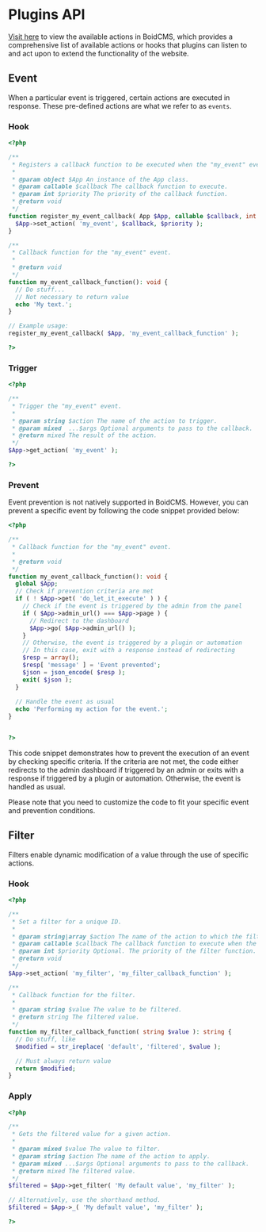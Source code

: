 # Plugins API

[Visit here](/developer/actions) to view the available actions in BoidCMS, which provides a comprehensive list of available actions or hooks that plugins can listen to and act upon to extend the functionality of the website.

## Event
When a particular event is triggered, certain actions are executed in response. These pre-defined actions are what we refer to as `events`.

### Hook
```php
<?php

/**
 * Registers a callback function to be executed when the "my_event" event is triggered.
 *
 * @param object $App An instance of the App class.
 * @param callable $callback The callback function to execute.
 * @param int $priority The priority of the callback function.
 * @return void
 */
function register_my_event_callback( App $App, callable $callback, int $priority = 10 ): void {
  $App->set_action( 'my_event', $callback, $priority );
}

/**
 * Callback function for the "my_event" event.
 *
 * @return void
 */
function my_event_callback_function(): void {
  // Do stuff...
  // Not necessary to return value
  echo 'My text.';
}

// Example usage:
register_my_event_callback( $App, 'my_event_callback_function' );

?>
```

### Trigger

```php
<?php

/**
 * Trigger the "my_event" event.
 *
 * @param string $action The name of the action to trigger.
 * @param mixed  ...$args Optional arguments to pass to the callback.
 * @return mixed The result of the action.
 */
$App->get_action( 'my_event' );

?>
```

### Prevent
Event prevention is not natively supported in BoidCMS. However, you can prevent a specific event by following the code snippet provided below:

```php
<?php

/**
 * Callback function for the "my_event" event.
 *
 * @return void
 */
function my_event_callback_function(): void {
  global $App;
  // Check if prevention criteria are met
  if ( ! $App->get( 'do_let_it_execute' ) ) {
    // Check if the event is triggered by the admin from the panel
    if ( $App->admin_url() === $App->page ) {
      // Redirect to the dashboard
      $App->go( $App->admin_url() );
    }
    // Otherwise, the event is triggered by a plugin or automation
    // In this case, exit with a response instead of redirecting
    $resp = array();
    $resp[ 'message' ] = 'Event prevented';
    $json = json_encode( $resp );
    exit( $json );
  }
  
  // Handle the event as usual
  echo 'Performing my action for the event.';
}


?>
```
This code snippet demonstrates how to prevent the execution of an event by checking specific criteria. If the criteria are not met, the code either redirects to the admin dashboard if triggered by an admin or exits with a response if triggered by a plugin or automation. Otherwise, the event is handled as usual.  

Please note that you need to customize the code to fit your specific event and prevention conditions.


## Filter
Filters enable dynamic modification of a value through the use of specific actions.

### Hook

```php
<?php

/**
 * Set a filter for a unique ID.
 *
 * @param string|array $action The name of the action to which the filter is hooked.
 * @param callable $callback The callback function to execute when the filter is applied.
 * @param int $priority Optional. The priority of the filter function. Default is 10.
 * @return void
 */
$App->set_action( 'my_filter', 'my_filter_callback_function' );

/**
 * Callback function for the filter.
 *
 * @param string $value The value to be filtered.
 * @return string The filtered value.
 */
function my_filter_callback_function( string $value ): string {
  // Do stuff, like
  $modified = str_ireplace( 'default', 'filtered', $value );

  // Must always return value
  return $modified;
}
```

### Apply

```php
<?php

/**
 * Gets the filtered value for a given action.
 *
 * @param mixed $value The value to filter.
 * @param string $action The name of the action to apply.
 * @param mixed ...$args Optional arguments to pass to the callback.
 * @return mixed The filtered value.
 */
$filtered = $App->get_filter( 'My default value', 'my_filter' );

// Alternatively, use the shorthand method.
$filtered = $App->_( 'My default value', 'my_filter' );

?>
```
















